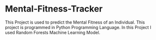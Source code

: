 # Mental-Fitness-Tracker
This Project is used to predict the Mental Fitness of an Individual.
This project is programmed in Python Programming Language.
In this Project I used Random Forests Machine Learning Model.

